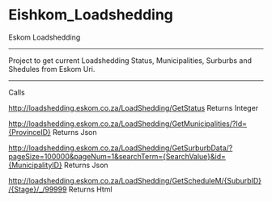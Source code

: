 # Eishkom_Loadshedding
Eskom Loadshedding

-------------------------

Project to get current Loadshedding Status, Municipalities, Surburbs and Shedules from Eskom Uri.

-------------------------

Calls

http://loadshedding.eskom.co.za/LoadShedding/GetStatus
Returns Integer

http://loadshedding.eskom.co.za/LoadShedding/GetMunicipalities/?Id={ProvinceID}
Returns Json

http://loadshedding.eskom.co.za/LoadShedding/GetSurburbData/?pageSize=100000&pageNum=1&searchTerm={SearchValue}&id={MunicipalityID}
Returns Json

http://loadshedding.eskom.co.za/LoadShedding/GetScheduleM/{SuburbID}/{Stage}/_/99999
Returns Html
